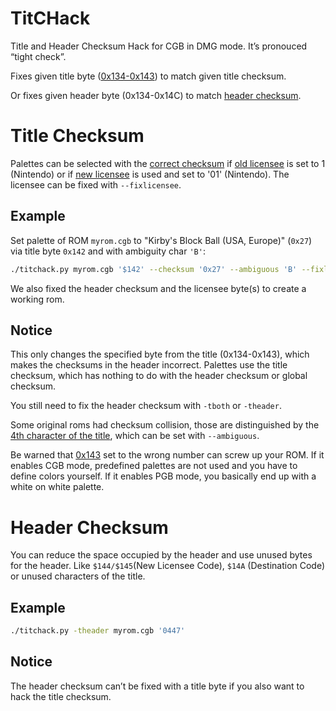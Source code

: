 # TitCHack
Title and Header Checksum Hack for CGB in DMG mode. It’s pronouced “tight check”.

Fixes given title byte ([0x134-0x143](https://gbdev.io/pandocs/The_Cartridge_Header.html#0134-0143---title)) to match given title checksum.

Or fixes given header byte (0x134-0x14C) to match [header checksum](https://gbdev.io/pandocs/The_Cartridge_Header.html#014d---header-checksum).

# Title Checksum
Palettes can be selected with the [correct checksum](https://tcrf.net/Notes:Game_Boy_Color_Bootstrap_ROM) if [old licensee](https://gbdev.io/pandocs/The_Cartridge_Header.html#014b---old-licensee-code) is set to 1 (Nintendo) or if [new licensee](https://gbdev.io/pandocs/The_Cartridge_Header.html#0144-0145---new-licensee-code) is used and set to '01' (Nintendo). The licensee can be fixed with `--fixlicensee`.

## Example
Set palette of ROM `myrom.cgb` to "Kirby's Block Ball (USA, Europe)" (`0x27`) via title byte `0x142` and with ambiguity char `'B'`:

```sh
./titchack.py myrom.cgb '$142' --checksum '0x27' --ambiguous 'B' --fixlicensee yes --headeraddress '#0x14D' --type both
```

We also fixed the header checksum and the licensee byte(s) to create a working rom.

## Notice
This only changes the specified byte from the title (0x134-0x143), which makes the checksums in the header incorrect. Palettes use the title checksum, which has nothing to do with the header checksum or global checksum.

You still need to fix the header checksum with `-tboth` or `-theader`.

Some original roms had checksum collision, those are distinguished by the [4th character of the title](https://github.com/ISSOtm/gb-bootroms/blob/6232573bc6592df17cdbce878c418e79d8355b68/src/cgb.asm#L1273), which can be set with `--ambiguous`.

Be warned that [0x143](https://gbdev.io/pandocs/The_Cartridge_Header.html#0143---cgb-flag) set to the wrong number can screw up your ROM. If it enables CGB mode, predefined palettes are not used and you have to define colors yourself. If it enables PGB mode, you basically end up with a white on white palette.

# Header Checksum

You can reduce the space occupied by the header and use unused bytes for the header. Like `$144/$145`(New Licensee Code), `$14A` (Destination Code) or unused characters of the title.

## Example

```sh
./titchack.py -theader myrom.cgb '0447'
```

## Notice
The header checksum can’t be fixed with a title byte if you also want to hack the title checksum.